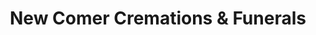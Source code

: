 ---
title: "New Comer Cremations & Funerals"
url: /colonie/new-comer-cremations-and-funerals/
shop: funeral directors
---